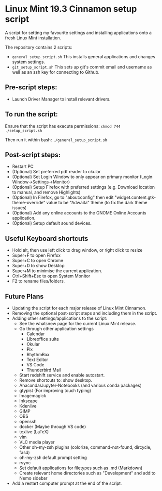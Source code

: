# Linux Mint 19.3 Cinnamon setup script

A script for setting my favourite settings and installing applications onto a fresh Linux Mint installation.

The repository contains 2 scripts:
+ `general_setup_script.sh`
This installs general applications and changes system settings.
+ `git_setup_script.sh`
This sets up git's commit email and username as well as an ssh key for connecting to Github.

## Pre-script steps:
+ Launch Driver Manager to install relevant drivers.

## To run the script:
Ensure that the script has execute permissions:
`chmod 744 ./setup_script.sh`

Then run it within bash: `./general_setup_script.sh`

## Post-script steps:
+ Restart PC
+ (Optional) Set preferred pdf reader to okular
+ (Optional) Set Login Window to only appear on primary monitor (Login Window->Settings->Monitor)
+ (Optional) Setup Firefox with preferred settings (e.g. Download location to manual, and remove Highlights)
+ (Optional) In Firefox, go to "about:config" then edit "widget.content.gtk-theme-override" value to be "Adwaita" theme (to fix the dark theme issues)
+ (Optional) Add any online accounts to the GNOME Online Accounts application.
+ (Optional) Setup default sound devices.

## Useful Keyboard shortcuts
+ Hold alt, then use left click to drag window, or right click to resize
+ Super+F to open Firefox
+ Super+C to open Chrome
+ Super+D to show Desktop
+ Super+M to minimise the current application.
+ Ctrl+Shift+Esc to open System Monitor
+ F2 to rename files/folders.

## Future Plans
+ Updating the script for each major release of Linux Mint Cinnamon.
+ Removing the optional post-script steps and including them in the script.
+ Adding other settings/applications to the script:
    + See the whatsnew page for the current Linux Mint release.
    + Go through other application settings
        + Calendar
        + Libreoffice suite
        + Okular
        + Pix
        + RhythmBox
        + Text Editor
        + VS Code
        + Thunderbird Mail
    + Start redshift service and enable autostart.
    + Remove shortcuts to: show desktop.
    + Anaconda/Jupyter-Notebooks (and various conda packages)
    + gtypist (For improving touch typing)
    + Imagemagick
    + Inkscape
    + Kdenlive
    + GIMP
    + OBS
    + openssh
    + docker (Maybe through VS code)
    + texlive (LaTeX)
    + vim
    + VLC media player
    + Other oh-my-zsh plugins (colorize, command-not-found, dircycle, fasd)
    + oh-my-zsh default prompt setting
    + rsync
    + Set default applications for filetypes such as .md (Markdown)
    + Create relevant home directories such as "Development" and add to Nemo sidebar
+ Add a restart computer prompt at the end of the script.

